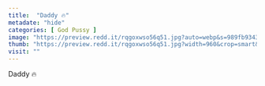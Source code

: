 ```yaml
---
title:  "Daddy 🔥"
metadate: "hide"
categories: [ God Pussy ]
image: "https://preview.redd.it/rqgoxwso56q51.jpg?auto=webp&s=989fb9343d4205ddcc92eaf0f211d5a383a78638"
thumb: "https://preview.redd.it/rqgoxwso56q51.jpg?width=960&crop=smart&auto=webp&s=2cd14132300f433496ea0eee9e0188f451ae1789"
visit: ""
---
```

Daddy 🔥
